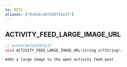 ```yaml
---
ns: MISC
aliases: ["0x916ca67d26fd1e37"]
---
```

## ACTIVITY_FEED_LARGE_IMAGE_URL

```c
// 0x916CA67D26FD1E37
void ACTIVITY_FEED_LARGE_IMAGE_URL(string urlString);
```

```
Adds a large image to the open activity feed post
```
